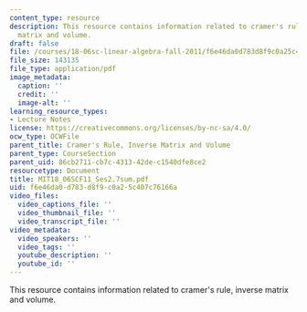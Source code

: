 ```yaml
---
content_type: resource
description: This resource contains information related to cramer's rule, inverse
  matrix and volume.
draft: false
file: /courses/18-06sc-linear-algebra-fall-2011/f6e46da0d783d8f9c0a25c407c76166a_MIT18_06SCF11_Ses2.7sum.pdf
file_size: 143135
file_type: application/pdf
image_metadata:
  caption: ''
  credit: ''
  image-alt: ''
learning_resource_types:
- Lecture Notes
license: https://creativecommons.org/licenses/by-nc-sa/4.0/
ocw_type: OCWFile
parent_title: Cramer's Rule, Inverse Matrix and Volume
parent_type: CourseSection
parent_uid: 86cb2711-cb7c-4313-42de-c1540dfe8ce2
resourcetype: Document
title: MIT18_06SCF11_Ses2.7sum.pdf
uid: f6e46da0-d783-d8f9-c0a2-5c407c76166a
video_files:
  video_captions_file: ''
  video_thumbnail_file: ''
  video_transcript_file: ''
video_metadata:
  video_speakers: ''
  video_tags: ''
  youtube_description: ''
  youtube_id: ''
---
```

This resource contains information related to cramer's rule, inverse matrix and volume.